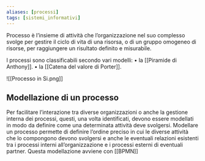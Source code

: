 ```yaml
---
aliases: [processi]
tags: [sistemi_informativi]
---
```

Processo è l’insieme di attività che l’organizzazione nel suo complesso svolge per gestire il ciclo di vita di una risorsa, o di un gruppo omogeneo di risorse, per raggiungere un risultato definito e misurabile.

I processi sono classificabili secondo vari modelli:
	• la [[Piramide di Anthony]].
	• la [[Catena del valore di Porter]].

![[Processo in Si.png]]

## Modellazione di un processo

Per facilitare l’interazione tra diverse organizzazioni o anche la gestione interna dei processi, questi, una volta identificati, devono essere modellati in modo da definire come una determinata attività deve svolgersi. Modellare un processo permette di definire l’ordine preciso in cui le diverse attività che lo compongono devono svolgersi e anche le eventuali relazioni esistenti tra i processi interni all’organizzazione e i processi esterni di eventuali partner.
Questa modellazione avviene con [[BPMN]]


